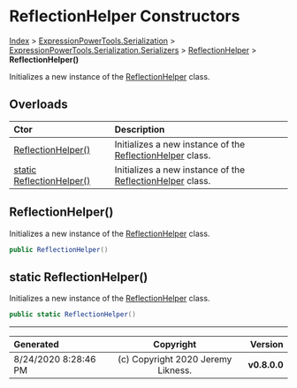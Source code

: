 ﻿# ReflectionHelper Constructors

[Index](../index.md) > [ExpressionPowerTools.Serialization](ExpressionPowerTools.Serialization.a.md) > [ExpressionPowerTools.Serialization.Serializers](ExpressionPowerTools.Serialization.Serializers.n.md) > [ReflectionHelper](ExpressionPowerTools.Serialization.Serializers.ReflectionHelper.cs.md) > **ReflectionHelper()**

Initializes a new instance of the [ReflectionHelper](ExpressionPowerTools.Serialization.Serializers.ReflectionHelper.cs.md) class.

## Overloads

| Ctor | Description |
| :-- | :-- |
| [ReflectionHelper()](#reflectionhelper) | Initializes a new instance of the [ReflectionHelper](ExpressionPowerTools.Serialization.Serializers.ReflectionHelper.cs.md) class. |
| [static ReflectionHelper()](#static-reflectionhelper) | Initializes a new instance of the [ReflectionHelper](ExpressionPowerTools.Serialization.Serializers.ReflectionHelper.cs.md) class. |

## ReflectionHelper()

Initializes a new instance of the [ReflectionHelper](ExpressionPowerTools.Serialization.Serializers.ReflectionHelper.cs.md) class.

```csharp
public ReflectionHelper()
```



## static ReflectionHelper()

Initializes a new instance of the [ReflectionHelper](ExpressionPowerTools.Serialization.Serializers.ReflectionHelper.cs.md) class.

```csharp
public static ReflectionHelper()
```



---

| Generated | Copyright | Version |
| :-- | :-: | --: |
| 8/24/2020 8:28:46 PM | (c) Copyright 2020 Jeremy Likness. | **v0.8.0.0** |
